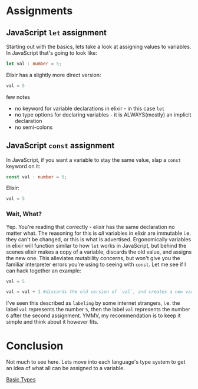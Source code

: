 
# Assignments

## JavaScript `let` assignment

Starting out with the basics, lets take a look at assigning values to variables. In JavaScript that's going to look like:

```typescript
let val : number = 5;
```

Elixir has a slightly more direct version:

```elixir
val = 5
```

few notes
- no keyword for variable declarations in elixir - in this case `let`
- no type options for declaring variables - it is ALWAYS(mostly) an implicit declaration
- no semi-colons
## JavaScript `const` assignment

In JavaScript, if you want a variable to stay the same value, slap a `const` keyword on it:

```typescript
const val : number = 5;
```

Elixir:

```elixir
val = 5
```

### Wait, What?

Yep. You're reading that correctly - elixir has the same declaration no matter what. The reasoning for this is _all_ variables in elixir are immutable i.e. they can't be changed, or this is what is advertised. Ergonomically variables in elixir will function similar to how `let` works in JavaScript, but behind the scenes elixir makes a copy of a variable, discards the old value, and assigns the new one. This alleviates mutability concerns, but won't give you the familiar interpreter errors you're using to seeing with `const`. Let me see if I can hack together an example:

```elixir
val = 5

val = val + 1 #discards the old version of `val`, and creates a new variable named `val` with a value of 6
```

I've seen this described as `labeling` by some internet strangers, i.e. the label `val` represents the number `5`, then the label `val` represents the number `6` after the second assignment. YMMV, my recommendation is to keep it simple and think about it however fits.


# Conclusion

Not much to see here. Lets move into each language's type system to get an idea of what all can be assigned to a variable.

[Basic Types](02_basic_types)